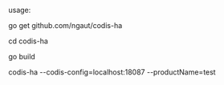 usage:

go get github.com/ngaut/codis-ha


cd codis-ha


go build


codis-ha --codis-config=localhost:18087 --productName=test


